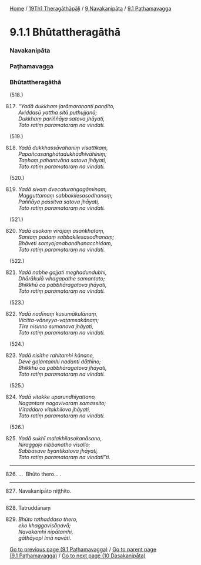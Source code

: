 
[Home](/) / [19Th1 Theragāthāpāḷi](../../../19Th1.md) / [9 Navakanipāta](../../9.md) / [9.1 Paṭhamavagga](../9.1.md)

# 9.1.1 Bhūtattheragāthā

### Navakanipāta

### Paṭhamavagga

### Bhūtattheragāthā

(518.)

817. _“Yadā dukkhaṃ jarāmaraṇanti paṇḍito,_  
_Aviddasū yattha sitā puthujjanā;_  
_Dukkhaṃ pariññāya satova jhāyati,_  
_Tato ratiṃ paramataraṃ na vindati._  


(519.)

818. _Yadā dukkhassāvahaniṃ visattikaṃ,_  
_Papañcasaṅghātadukhādhivāhiniṃ;_  
_Taṇhaṃ pahantvāna satova jhāyati,_  
_Tato ratiṃ paramataraṃ na vindati._  


(520.)

819. _Yadā sivaṃ dvecaturaṅgagāminaṃ,_  
_Magguttamaṃ sabbakilesasodhanaṃ;_  
_Paññāya passitva satova jhāyati,_  
_Tato ratiṃ paramataraṃ na vindati._  


(521.)

820. _Yadā asokaṃ virajaṃ asaṅkhataṃ,_  
_Santaṃ padaṃ sabbakilesasodhanaṃ;_  
_Bhāveti saṃyojanabandhanacchidaṃ,_  
_Tato ratiṃ paramataraṃ na vindati._  


(522.)

821. _Yadā nabhe gajjati meghadundubhi,_  
_Dhārākulā vihagapathe samantato;_  
_Bhikkhū ca pabbhāragatova jhāyati,_  
_Tato ratiṃ paramataraṃ na vindati._  


(523.)

822. _Yadā nadīnaṃ kusumākulānaṃ,_  
_Vicitta-vāneyya-vaṭaṃsakānaṃ;_  
_Tīre nisinno sumanova jhāyati,_  
_Tato ratiṃ paramataraṃ na vindati._  


(524.)

823. _Yadā nisīthe rahitamhi kānane,_  
_Deve gaḷantamhi nadanti dāṭhino;_  
_Bhikkhū ca pabbhāragatova jhāyati,_  
_Tato ratiṃ paramataraṃ na vindati._  


(525.)

824. _Yadā vitakke uparundhiyattano,_  
_Nagantare nagavivaraṃ samassito;_  
_Vītaddaro vītakhilova jhāyati,_  
_Tato ratiṃ paramataraṃ na vindati._  


(526.)

825. _Yadā sukhī malakhilasokanāsano,_  
_Niraggaḷo nibbanatho visallo;_  
_Sabbāsave byantikatova jhāyati,_  
_Tato ratiṃ paramataraṃ na vindatī”ti._  


---

826. …  Bhūto thero… .



---

827. Navakanipāto niṭṭhito.



---

828. Tatruddānaṃ



829. _Bhūto tathaddaso thero,_  
_eko khaggavisāṇavā;_  
_Navakamhi nipātamhi,_  
_gāthāyopi imā navāti._  


[Go to previous page (9.1 Paṭhamavagga)](../9.1.md) / [Go to parent page (9.1 Paṭhamavagga)](../9.1.md) / [Go to next page (10 Dasakanipāta)](../../10.md)


